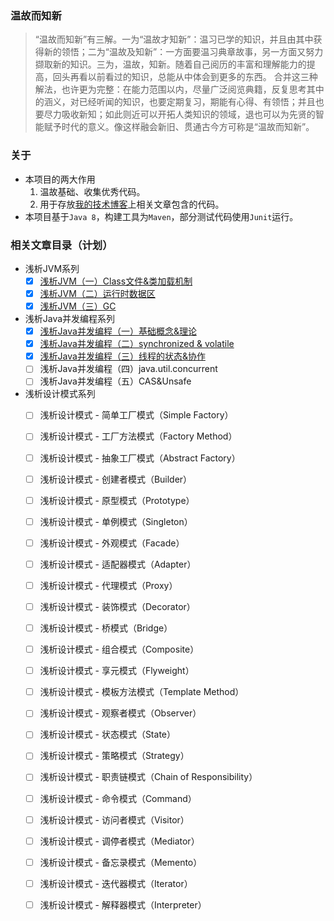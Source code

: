 ### 温故而知新
> “温故而知新”有三解。一为“温故才知新”：温习已学的知识，并且由其中获得新的领悟；二为“温故及知新”：一方面要温习典章故事，另一方面又努力撷取新的知识。三为，温故，知新。随着自己阅历的丰富和理解能力的提高，回头再看以前看过的知识，总能从中体会到更多的东西。   合并这三种解法，也许更为完整：在能力范围以内，尽量广泛阅览典籍，反复思考其中的涵义，对已经听闻的知识，也要定期复习，期能有心得、有领悟；并且也要尽力吸收新知；如此则近可以开拓人类知识的领域，退也可以为先贤的智能赋予时代的意义。像这样融会新旧、贯通古今方可称是“温故而知新”。

### 关于
- 本项目的两大作用
    1. 温故基础、收集优秀代码。
    2. 用于存放[我的技术博客](http://www.jianshu.com/u/335a31051c58)上相关文章包含的代码。
- 本项目基于```Java 8```，构建工具为```Maven```，部分测试代码使用```Junit```运行。

### 相关文章目录（计划）

- 浅析JVM系列
    - [x] [浅析JVM（一）Class文件&类加载机制](http://www.jianshu.com/p/5f3278916b38)
    - [x] [浅析JVM（二）运行时数据区](http://www.jianshu.com/p/460aeab77b7f)
    - [x] [浅析JVM（三）GC](http://www.jianshu.com/p/bf41e3425e64)

- 浅析Java并发编程系列
    - [x] [浅析Java并发编程（一）基础概念&理论](http://www.jianshu.com/p/f4cdcc90290a)
    - [x] [浅析Java并发编程（二）synchronized & volatile](http://www.jianshu.com/p/7713f95b1a67)
    - [x] [浅析Java并发编程（三）线程的状态&协作](http://www.jianshu.com/p/7cc1c01f7655)
    - [ ] 浅析Java并发编程（四）java.util.concurrent
    - [ ] 浅析Java并发编程（五）CAS&Unsafe

- 浅析设计模式系列
    - [ ] 浅析设计模式 - 简单工厂模式（Simple Factory）
    - [ ] 浅析设计模式 - 工厂方法模式（Factory Method）
    - [ ] 浅析设计模式 - 抽象工厂模式（Abstract Factory）
    - [ ] 浅析设计模式 - 创建者模式（Builder）
    - [ ] 浅析设计模式 - 原型模式（Prototype）
    - [ ] 浅析设计模式 - 单例模式（Singleton）

    - [ ] 浅析设计模式 - 外观模式（Facade）
    - [ ] 浅析设计模式 - 适配器模式（Adapter）
    - [ ] 浅析设计模式 - 代理模式（Proxy）
    - [ ] 浅析设计模式 - 装饰模式（Decorator）
    - [ ] 浅析设计模式 - 桥模式（Bridge）
    - [ ] 浅析设计模式 - 组合模式（Composite）
    - [ ] 浅析设计模式 - 享元模式（Flyweight）

    - [ ] 浅析设计模式 - 模板方法模式（Template Method）
    - [ ] 浅析设计模式 - 观察者模式（Observer）
    - [ ] 浅析设计模式 - 状态模式（State）
    - [ ] 浅析设计模式 - 策略模式（Strategy）
    - [ ] 浅析设计模式 - 职责链模式（Chain of Responsibility）
    - [ ] 浅析设计模式 - 命令模式（Command）
    - [ ] 浅析设计模式 - 访问者模式（Visitor）
    - [ ] 浅析设计模式 - 调停者模式（Mediator）
    - [ ] 浅析设计模式 - 备忘录模式（Memento）
    - [ ] 浅析设计模式 - 迭代器模式（Iterator）
    - [ ] 浅析设计模式 - 解释器模式（Interpreter）
